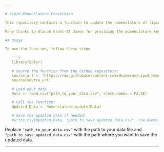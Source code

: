```yaml
---

# Lipid_Nomenclature_Conversion

This repository contains a function to update the nomenclature of lipid species in your dataset for the ANPC targeted lipid method

Many thanks to Alanah Grant-St James for providing the nomenclature key. 

## Usage

To use the function, follow these steps

   ```r
   library(dplyr)

   # Source the function from the GitHub repository:
   source_url <- "https://raw.githubusercontent.com/Hszemray/Lipid_Nomenclature_Conversion/main/Nomenclature_UpdateR.R"
   source(source_url)

   # Load your data
   Data <- read.csv("path_to_your_data.csv", check.names = FALSE)

   # Call the function:
   Updated_Data <- Nomenclature_update(Data)

   # Save the updated data if needed:
   #write.csv(Updated_Data, "path_to_save_updated_data.csv", row.names = FALSE)
   ```

Replace `"path_to_your_data.csv"` with the path to your data file and `"path_to_save_updated_data.csv"` with the path where you want to save the updated data.

---
```

